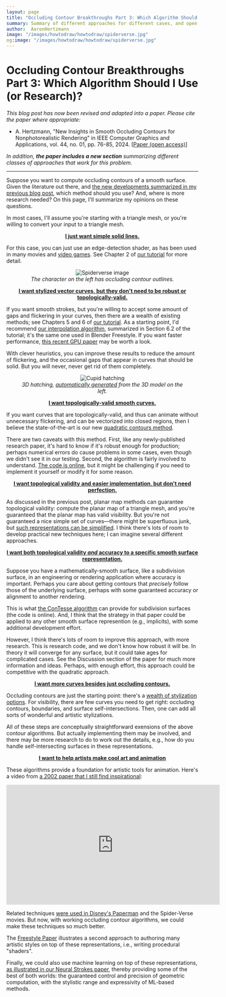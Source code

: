 ```yaml
---
layout: page
title: "Occluding Contour Breakthroughs Part 3: Which Algorithm Should I Use (or Research)?"
summary: Summary of different approaches for different cases, and open questions
author:  AaronHertzmann
image: "/images/howtodraw/howtodraw/spiderverse.jpg"
og:image: "/images/howtodraw/howtodraw/spiderverse.jpg"
---
```



# Occluding Contour Breakthroughs Part 3: Which Algorithm Should I Use (or Research)?

_This blog post has now been revised and adapted into a paper. Please cite the paper where appropriate:_

* A. Hertzmann, "New Insights in Smooth Occluding Contours for Nonphotorealistic Rendering" in IEEE Computer Graphics and Applications, vol. 44, no. 01, pp. 76-85, 2024. \[[Paper (open access)](https://www.computer.org/csdl/magazine/cg/2024/01/10414224/1TZIQ9i1pvy)\]

_In addition, **the paper includes a new section** summarizing different classes of approaches that work for this problem._

<hr>

Suppose you want to compute occluding contours of a smooth surface. Given the literature out there, and [the new developments summarized in my previous blog post](/2023/07/31/occluding-contours-part-2.html), which method should you use? And, where is more research needed?  On this page, I'll summarize my opinions on these questions.

In most cases, I'll assume you're starting with a triangle mesh, or you're willing to convert your input to a triangle mesh.   

<p><center><b><u>
I just want simple solid lines.
</u></b></center></p>

For this case, you can just use an edge-detection shader, as has been used in many movies and [video games](http://www.cs.williams.edu/~morgan/SRG10).  See
 Chapter 2 of [our tutorial](https://arxiv.org/abs/1810.01175) for more detail.

<center>
<figure>
  <img src="../../../images/howtodraw/spiderverse.jpg" alt="Spiderverse image"/>
  <figcaption align="center"><i>The character on the left has occluding contour outlines.
</i></figcaption>
</figure>
</center>

<p><center><b><u>
I want stylized vector curves, but they don't need to be robust or topologically-valid.
</u></b></center></p>

If you want smooth strokes, but you're willing to accept some amount of gaps and flickering in your curves, then there are a wealth of existing methods; see Chapters 5 and 6 of [our tutorial](https://arxiv.org/abs/1810.01175). As a starting point, I'd recommend [our interpolation algorithm](https://mrl.cs.nyu.edu/publications/illustrating-smooth/), summarized in Section 6.2 of the tutorial; it's the same one used in Blender Freestyle. If you want faster performance, [this recent GPU paper](https://github.com/JiangWZW/Realtime-GPU-Contour-Curves-from-3D-Mesh) may be worth a look.

With clever heuristics, you can improve these results to reduce the amount of flickering, and the occasional gaps that appear in curves that should be solid. But you will never, never get rid of them completely.

<center>
<figure>
  <img src="../../../images/howtodraw/cupid_hatch.png" alt="Cupid hatching"/>
  <figcaption align="center"><i>3D hatching, <a href="https://www.mrl.nyu.edu/publications/illustrating-smooth/">automatically generated</a> from the 3D model on the left.
</i></figcaption>
</figure>
</center>

<p><center><b><u>
I want topologically-valid smooth curves.
</u></b></center></p>

If you want curves that are topologically-valid, and thus can animate without unnecessary flickering, and can be vectorized into closed regions, then I believe the state-of-the-art is our new [quadratic contours method](http://ryanjcapouellez.com/papers/algebraic_smooth_occluding_contours.html).

There are two caveats with this method. First, like any newly-published research paper, it's hard to know if it's robust enough for production; perhaps numerical errors do cause problems in some cases, even though we didn't see it in our testing. Second, the algorithm is fairly involved to understand. [The code is online](http://ryanjcapouellez.com/papers/algebraic_smooth_occluding_contours.html), but it might be challenging if you need to implement it yourself or modify it for some reason. 


<p><center><b><u>
I want topological validity and easier implementation, but don't need perfection.
</u></b></center></p>

As discussed in the previous post, planar map methods can guarantee topological validity: compute the planar map of a triangle mesh, and you're guaranteed that the planar map has valid visibility. But you're not guaranteed a nice simple set of curves—there might be superfluous junk, but [such representations can be simplified](http://www.dgp.toronto.edu/~alexk/segegsr.html). I think there's lots of room to develop practical new techniques here; I can imagine several different approaches.



<p><center><b><u>
I want both topological validity <i>and</i> accuracy to a specific smooth surface representation.
</u></b></center></p>

Suppose you have a mathematically-smooth surface, like a subdivision surface, in an engineering or rendering application where accuracy is important. Perhaps you care about getting contours that _precisely_ follow those of the underlying surface, perhaps with some guaranteed accuracy or alignment to another rendering.

This is what [the ConTesse algorithm](https://dgp.toronto.edu/~hertzman/contesse/) can provide for subdivision surfaces (the code is online). And, I think that the strategy in that paper could be applied to any other smooth surface represention (e.g., implicits), with some additional development effort.

However, I think there's lots of room to improve this approach, with more research. This is research code, and we don't know how robust it will be. In theory it will converge for any surface, but it could take ages for complicated cases. See the Discussion section of the paper for much more information and ideas. Perhaps, with enough effort, this approach could be competitive with the quadratic  approach.



<p><center><b><u>
I want more curves besides just occluding contours.
</u></b></center></p>

Occluding contours are just the starting point: there's a [wealth of stylization options](/2020/09/14/how-to-draw-pictures-style.html). For visibility, there are few curves you need to get right: occluding contours, boundaries, and surface self-intersections. Then, one can add all sorts of wonderful and artistic stylizations.

All of these steps are conceptually straightforward exensions of the above contour algorithms. But actually implementing them may be involved, and there may be more research to do to work out the details, e.g., how do you handle self-intersecting surfaces in these representations.

<p><center><b><u>
I want to help artists make cool art and animation
</u></b></center></p>

These algorithms provide a foundation for artistic tools for animation. Here's a video from [a 2002 paper that I still find inspirational](https://gfx.cs.princeton.edu/pubs/Kalnins_2002_WND/index.php):

<center>
<iframe width="560" height="315" src="https://www.youtube.com/embed/gT9qU_fJNuw" title="YouTube video player" frameborder="0" allow="accelerometer; autoplay; clipboard-write; encrypted-media; gyroscope; picture-in-picture; web-share" allowfullscreen></iframe>
</center>

Related techniques [were used in Disney's Paperman](https://www.youtube.com/watch?v=TZJLtujW6FY) and the Spider-Verse movies.  But now, with working occluding contour algorithms, we could make these techniques so much better.

The [Freestyle Paper](https://dl.acm.org/doi/abs/10.1145/1731047.1731056) illustrates a second approach to authoring many artistic styles on top of these representations, i.e., writing procedural "shaders".

Finally, we could also use machine learning on top of these representations, [as illustrated in our Neural Strokes paper](https://people.cs.umass.edu/~dliu/projects/NeuralStrokes/), thereby providing some of the best of both worlds: the guaranteed control and precision of geometric computation, with the stylistic range and expressivity of ML-based methods.
